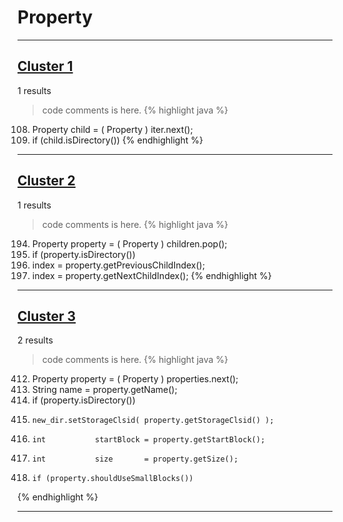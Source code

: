 # Property

***

## [Cluster 1](./1)
1 results
> code comments is here.
{% highlight java %}
108. Property child     = ( Property ) iter.next();
111. if (child.isDirectory())
{% endhighlight %}

***

## [Cluster 2](./2)
1 results
> code comments is here.
{% highlight java %}
194. Property property = ( Property ) children.pop();
197. if (property.isDirectory())
201. index = property.getPreviousChildIndex();
206. index = property.getNextChildIndex();
{% endhighlight %}

***

## [Cluster 3](./3)
2 results
> code comments is here.
{% highlight java %}
412. Property      property = ( Property ) properties.next();
413. String        name     = property.getName();
418. if (property.isDirectory())
423.     new_dir.setStorageClsid( property.getStorageClsid() );
431.     int           startBlock = property.getStartBlock();
432.     int           size       = property.getSize();
435.     if (property.shouldUseSmallBlocks())
{% endhighlight %}

***

